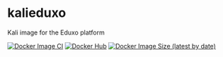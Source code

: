 # kalieduxo
Kali image for the Eduxo platform

[![Docker Image CI](https://github.com/SkyCZ/kalieduxo/actions/workflows/docker-image.yml/badge.svg?branch=main)](https://github.com/SkyCZ/kalieduxo/actions/workflows/docker-image.yml)
[![Docker Hub](https://img.shields.io/docker/cloud/build/eaudeweb/scratch?label=Docker&style=flat)](https://hub.docker.com/r/trivarialthea/kalieduxo)
[![Docker Image Size (latest by date)](https://img.shields.io/docker/image-size/trivarialthea/kalieduxo)](https://hub.docker.com/r/trivarialthea/kalieduxo)
